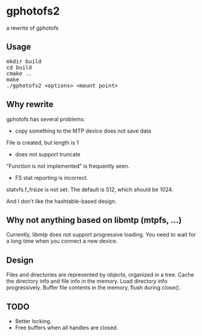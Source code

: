 # gphotofs2
a rewrite of gphotofs

## Usage
<pre>
mkdir build
cd build
cmake ..
make
./gphotofs2 &lt;options> &lt;mount point>
</pre>

## Why rewrite
gphotofs has several problems:
* copy something to the MTP device does not save data

File is created, but length is 1
* does not support truncate

"Function is not implemented" is frequently seen.
* FS stat reporting is incorrect.

statvfs.f_frsize is not set. The default is 512, which should be 1024.

And I don't like the hashtable-based design.

## Why not anything based on libmtp (mtpfs, ...)
Currently, libmtp does not support progressive loading.
You need to wait for a long time when you connect a new device.

## Design
Files and directories are represented by objects, organized in a tree.
Cache the directory info and file info in the memory.
Load directory info progressively.
Buffer file contents in the memory, flush during close().

## TODO
* Better locking.
* Free buffers when all handles are closed.
